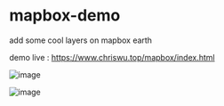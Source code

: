 # mapbox-demo
add some cool layers on mapbox earth


demo live : https://www.chriswu.top/mapbox/index.html

![image](https://github.com/yinweinidongle/mapbox-demo/assets/18652091/44dbc42b-58ac-4cfd-8dec-7585fc36a8d5)

![image](https://github.com/yinweinidongle/mapbox-demo/assets/18652091/fdce4357-4890-4109-a7bd-3c88ce572a91)
